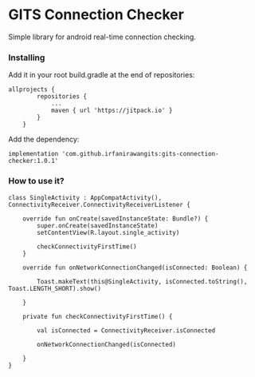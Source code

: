 # GITS Connection Checker

Simple library for android real-time connection checking.

### Installing

Add it in your root build.gradle at the end of repositories:  

```
allprojects {
		repositories {
			...
			maven { url 'https://jitpack.io' }
		}
	}
```

Add the dependency:

```
implementation 'com.github.irfanirawangits:gits-connection-checker:1.0.1'
```

### How to use it?

```
class SingleActivity : AppCompatActivity(), ConnectivityReceiver.ConnectivityReceiverListener {

    override fun onCreate(savedInstanceState: Bundle?) {
        super.onCreate(savedInstanceState)
        setContentView(R.layout.single_activity)

        checkConnectivityFirstTime()
    }

    override fun onNetworkConnectionChanged(isConnected: Boolean) {

        Toast.makeText(this@SingleActivity, isConnected.toString(), Toast.LENGTH_SHORT).show()

    }

    private fun checkConnectivityFirstTime() {

        val isConnected = ConnectivityReceiver.isConnected

        onNetworkConnectionChanged(isConnected)

    }
}
```